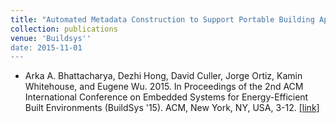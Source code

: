```yaml
---
title: "Automated Metadata Construction to Support Portable Building Applications"
collection: publications
venue: 'Buildsys''
date: 2015-11-01
---
```


* Arka A. Bhattacharya, Dezhi Hong, David Culler, Jorge Ortiz, Kamin Whitehouse, and Eugene Wu. 2015. In Proceedings of the 2nd ACM International Conference on Embedded Systems for Energy-Efficient Built Environments (BuildSys '15). ACM, New York, NY, USA, 3-12. [[link]](https://doi.org/10.1145/2821650.2821667)
